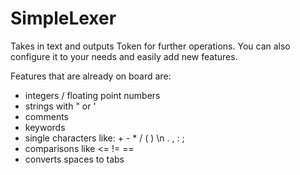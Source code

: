 # SimpleLexer

Takes in text and outputs Token for further operations.
You can also configure it to your needs and easily add new features.

Features that are already on board are:

- integers / floating point numbers
- strings with " or '
- comments
- keywords
- single characters like:   + - * / ( ) \n . , : ;
- comparisons like <= != == 
- converts spaces to tabs
